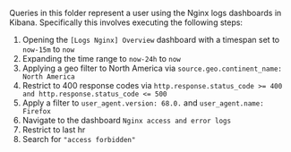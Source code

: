 Queries in this folder represent a user using the Nginx logs dashboards in Kibana. 
Specifically this involves executing the following steps:

1. Opening the `[Logs Nginx] Overview` dashboard with a timespan set to `now-15m` to `now`
2. Expanding the time range to `now-24h` to `now`
3. Applying a geo filter to North America via `source.geo.continent_name: North America`
4. Restrict to 400 response codes via `http.response.status_code >= 400 and http.response.status_code <= 500`
5. Apply a filter to `user_agent.version: 68.0.` and `user_agent.name: Firefox`
6. Navigate to the dashboard `Nginx access and error logs`
7. Restrict to last hr 
8. Search for `"access forbidden"`
